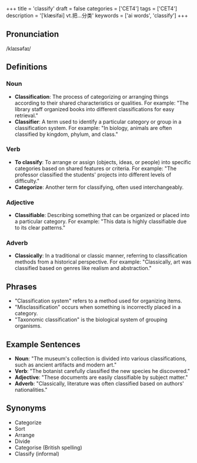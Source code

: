 +++
title = 'classify'
draft = false
categories = ['CET4']
tags = ['CET4']
description = '[ˈklæsifai] vt.把…分类'
keywords = ['ai words', 'classify']
+++

## Pronunciation
/klaɪsəfaɪ/

## Definitions
### Noun
- **Classification**: The process of categorizing or arranging things according to their shared characteristics or qualities. For example: "The library staff organized books into different classifications for easy retrieval."
- **Classifier**: A term used to identify a particular category or group in a classification system. For example: "In biology, animals are often classified by kingdom, phylum, and class."

### Verb
- **To classify**: To arrange or assign (objects, ideas, or people) into specific categories based on shared features or criteria. For example: "The professor classified the students' projects into different levels of difficulty."
- **Categorize**: Another term for classifying, often used interchangeably.

### Adjective
- **Classifiable**: Describing something that can be organized or placed into a particular category. For example: "This data is highly classifiable due to its clear patterns."

### Adverb
- **Classically**: In a traditional or classic manner, referring to classification methods from a historical perspective. For example: "Classically, art was classified based on genres like realism and abstraction."

## Phrases
- "Classification system" refers to a method used for organizing items.
- "Misclassification" occurs when something is incorrectly placed in a category.
- "Taxonomic classification" is the biological system of grouping organisms.

## Example Sentences
- **Noun**: "The museum's collection is divided into various classifications, such as ancient artifacts and modern art."
- **Verb**: "The botanist carefully classified the new species he discovered."
- **Adjective**: "These documents are easily classifiable by subject matter."
- **Adverb**: "Classically, literature was often classified based on authors' nationalities."

## Synonyms
- Categorize
- Sort
- Arrange
- Divide
- Categorise (British spelling)
- Classify (informal)
